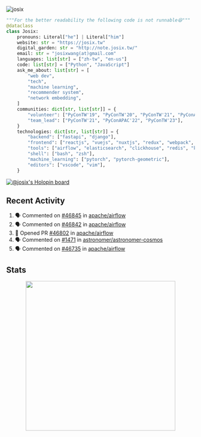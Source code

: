 ![josix](https://komarev.com/ghpvc/?username=josix)
```python
"""For the better readability the following code is not runnable😆"""
@dataclass
class Josix:
    pronouns: Literal["he"] | Literal["him"]
    website: str = "https://josix.tw"
    digital_garden: str = "http://note.josix.tw/"
    email: str = "josixwang(at)gmail.com"
    languages: list[str] = ["zh-tw", "en-us"]
    code: list[str] = ["Python", "JavaScript"]
    ask_me_about: list[str] = [
        "web dev",
        "tech",
        "machine learning",
        "recommender system",
        "network embedding",
    ]
    communities: dict[str, list[str]] = {
        "volunteer": ["PyConTW'19", "PyConTW'20", "PyConTW'21", "PyConAPAC'22", "PyConTW'24"],
        "team_lead": ["PyConTW'21", "PyConAPAC'22", "PyConTW'23"],
    }
    technologies: dict[str, list[str]] = {
        "backend": ["fastapi", "django"],
        "frontend": ["reactjs", "vuejs", "nuxtjs", "redux", "webpack", "tailwindcss"],
        "tools": ["airflow", "elasticsearch", "clickhouse", "redis", "kubernetes", "docker"],
        "shell": ["bash", "zsh"],
        "machine_learning": ["pytorch", "pytorch-geometric"],
        "editors": ["vscode", "vim"],
    }
```
[![@josix's Holopin board](https://holopin.io/api/user/board?user=josix)](https://holopin.io/@josix)

## Recent Activity
<!--START_SECTION:activity-->
1. 🗣 Commented on [#46845](https://github.com/apache/airflow/issues/46845#issuecomment-2664485335) in [apache/airflow](https://github.com/apache/airflow)
2. 🗣 Commented on [#46842](https://github.com/apache/airflow/issues/46842#issuecomment-2664473858) in [apache/airflow](https://github.com/apache/airflow)
3. 💪 Opened PR [#46802](https://github.com/apache/airflow/pull/46802) in [apache/airflow](https://github.com/apache/airflow)
4. 🗣 Commented on [#1471](https://github.com/astronomer/astronomer-cosmos/issues/1471#issuecomment-2661393913) in [astronomer/astronomer-cosmos](https://github.com/astronomer/astronomer-cosmos)
5. 🗣 Commented on [#46735](https://github.com/apache/airflow/issues/46735#issuecomment-2661002567) in [apache/airflow](https://github.com/apache/airflow)
<!--END_SECTION:activity-->



## Stats
<p align = "center">
  <img src = "https://github-readme-stats.vercel.app/api?username=josix&show_icons=true&](https://github-readme-stats.vercel.app/api?username=josix&show_icons=true&theme=default&count_private=true&card_width=400)" width = 400>
</p>
